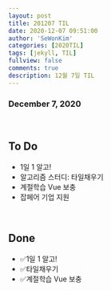 ```yaml
---
layout: post
title: 201207 TIL
date: 2020-12-07 09:51:00
author: 'SeWonKim'
categories: [2020TIL]
tags: [jekyll, TIL]
fullview: false
comments: true
description: 12월 7일 TIL
---
```


### December 7, 2020

&nbsp;

## To Do

- 1일 1 알고!
- 알고리즘 스터디: 타일채우기
- 계절학습 Vue 보충
- 잡페어 기업 지원

&nbsp;
&nbsp;

## Done

- ✅1일 1 알고!
- ✅타일채우기
- ✅계절학습 Vue 보충

&nbsp;
&nbsp;
